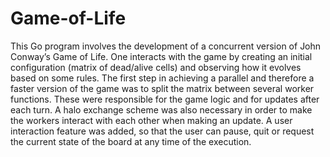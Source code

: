 # Game-of-Life

This Go program involves the development of a concurrent version of John Conway’s Game of Life. One interacts with the game by creating an initial configuration (matrix of dead/alive cells) and observing how it evolves based on some rules. 
The first step in achieving a parallel and therefore a faster version of the game was to split the matrix between several worker functions. These were responsible for the game logic and for updates after each turn. 
A halo exchange scheme was also necessary in order to make the workers interact with each other when making an update. 
A user interaction feature was added, so that the user can pause, quit or request the current state of the board at any time of the execution.  
